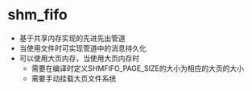 # shm_fifo
* 基于共享内存实现的先进先出管道
* 当使用文件时可实现管道中的消息持久化
* 可以使用大页内存，当使用大页内存时
  * 需要在编译时定义SHMFIFO_PAGE_SIZE的大小为相应的大页的大小
  * 需要手动挂载大页文件系统
